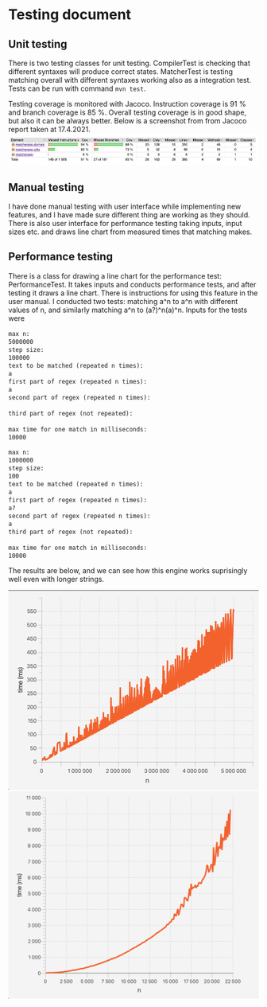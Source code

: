 # Testing document

## Unit testing

There is two testing classes for unit testing. 
CompilerTest is checking that different syntaxes will produce correct states. 
MatcherTest is testing matching overall with different syntaxes working also as a integration test.
Tests can be run with command `mvn test`.

Testing coverage is monitored with Jacoco. Instruction coverage is 91 % and branch coverage is 85 %. 
Overall testing coverage is in good shape, but also it can be always better. Below is a screenshot from from Jacoco report taken at 17.4.2021.
![jacoco](./resources/testcov.png)

## Manual testing

I have done manual testing with user interface while implementing new features, and I have made sure different thing are working as they should. 
There is also user interface for performance testing taking inputs, input sizes etc. and draws line chart from measured times that matching makes.

## Performance testing

There is a class for drawing a line chart for the performance test: PerformanceTest. 
It takes inputs and conducts performance tests, and after testing it draws a line chart. 
There is instructions for using this feature in the user manual.
I conducted two tests: matching a^n to a^n with different values of n, and similarly matching a^n to (a?)^n(a)^n. 
Inputs for the tests were
```
max n:
5000000
step size:
100000
text to be matched (repeated n times):
a
first part of regex (repeated n times):
a
second part of regex (repeated n times):

third part of regex (not repeated):

max time for one match in milliseconds:
10000
```
```
max n:
1000000
step size:
100
text to be matched (repeated n times):
a
first part of regex (repeated n times):
a?
second part of regex (repeated n times):
a
third part of regex (not repeated):

max time for one match in milliseconds:
10000
```
The results are below, and we can see how this engine works suprisingly well even with longer strings.

![linechart](./resources/a.png)
![linechart](./resources/a%3Fa.png)
